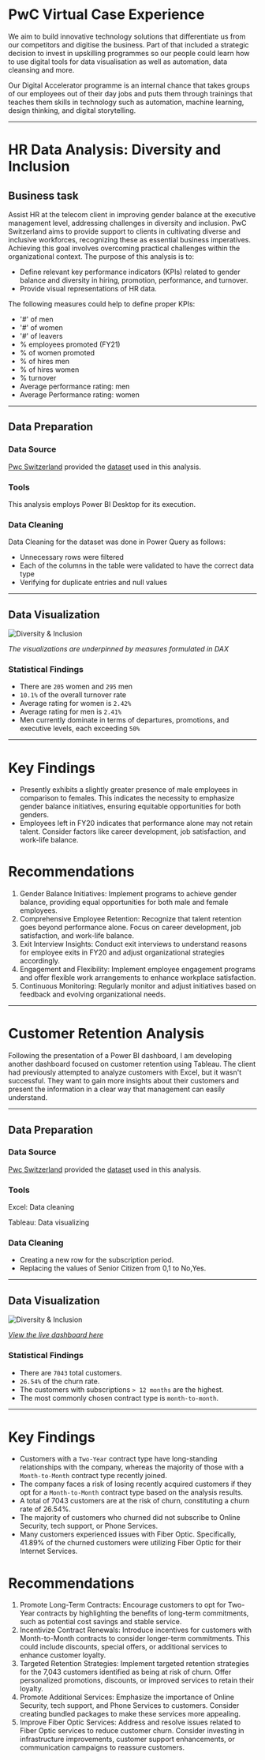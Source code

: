 # PwC Virtual Case Experience
We aim to build innovative technology solutions that differentiate us from our competitors and digitise the business. Part of that included a strategic decision to invest in upskilling programmes so our people could learn how to use digital tools for data visualisation as well as automation, data cleansing and more.

Our Digital Accelerator programme is an internal chance that takes groups of our employees out of their day jobs and puts them through trainings that teaches them skills in technology such as automation, machine learning, design thinking, and digital storytelling.

---
# HR Data Analysis: Diversity and Inclusion

## Business task
Assist HR at the telecom client in improving gender balance at the executive management level, addressing challenges in diversity and inclusion. PwC Switzerland aims to provide support to clients in cultivating diverse and inclusive workforces, recognizing these as essential business imperatives. Achieving this goal involves overcoming practical challenges within the organizational context. The purpose of this analysis is to:
- Define relevant key performance indicators (KPIs) related to gender balance and diversity in hiring, promotion, performance, and turnover.
- Provide visual representations of HR data.

The following measures could help to define proper KPIs:
- '#' of men
- '#' of women
- '#' of leavers
- % employees promoted (FY21)
- % of women promoted
- % of hires men
- % of hires women
- % turnover 
- Average performance rating: men
- Average Performance rating: women

---

## Data Preparation

### Data Source

[Pwc Switzerland](https://www.pwc.ch/en/careers-with-pwc/students/virtual-case-experience.html) provided the [dataset](https://github.com/restianggr/Data-Analytics-Virtual-Case/blob/main/Diversity%20%26%20Inclusion/03%20Diversity-Inclusion-Dataset.xlsx) used in this analysis.


### Tools

This analysis employs Power BI Desktop for its execution.


### Data Cleaning

Data Cleaning for the dataset was done in Power Query as follows:
- Unnecessary rows were filtered
- Each of the columns in the table were validated to have the correct data type
- Verifying for duplicate entries and null values

---


## Data Visualization

![Diversity & Inclusion](Diversity%20%26%20Inclusion/Diversity%20%26%20Inclusion.png)

*The visualizations are underpinned by measures formulated in DAX*

### Statistical Findings

- There are ` 205 ` women and ` 295 ` men
- ` 10.1% ` of the overall turnover rate
- Average rating for women is ` 2.42% ` 
- Average rating for men is ` 2.41% `
- Men currently dominate in terms of departures, promotions, and executive levels, each exceeding ` 50% `

---

# Key Findings

- Presently exhibits a slightly greater presence of male employees in comparison to females. This indicates the necessity to emphasize gender balance initiatives, ensuring equitable opportunities for both genders.
- Employees left in FY20 indicates that performance alone may not retain talent. Consider factors like career development, job satisfaction, and work-life balance.

# Recommendations

1. Gender Balance Initiatives: Implement programs to achieve gender balance, providing equal opportunities for both male and female employees.
2. Comprehensive Employee Retention: Recognize that talent retention goes beyond performance alone. Focus on career development, job satisfaction, and work-life balance.
3. Exit Interview Insights: Conduct exit interviews to understand reasons for employee exits in FY20 and adjust organizational strategies accordingly.
4. Engagement and Flexibility: Implement employee engagement programs and offer flexible work arrangements to enhance workplace satisfaction.
5. Continuous Monitoring: Regularly monitor and adjust initiatives based on feedback and evolving organizational needs.
   
---

# Customer Retention Analysis
Following the presentation of a Power BI dashboard, I am developing another dashboard focused on customer retention using Tableau. The client had previously attempted to analyze customers with Excel, but it wasn't successful. They want to gain more insights about their customers and present the information in a clear way that management can easily understand.

---

## Data Preparation

### Data Source

[Pwc Switzerland](https://www.pwc.ch/en/careers-with-pwc/students/virtual-case-experience.html) provided the [dataset](https://github.com/restianggr/Data-Analytics-Virtual-Case/blob/main/Customer%20Retention/02%20Churn-Dataset%20(1).xlsx) used in this analysis.


### Tools

Excel: Data cleaning

Tableau: Data visualizing

### Data Cleaning

- Creating a new row for the subscription period.
- Replacing the values of Senior Citizen from 0,1 to No,Yes.

---

## Data Visualization

![Diversity & Inclusion](https://github.com/restianggr/Data-Analytics-Virtual-Case/blob/main/Customer%20Retention/Dashboard%201%20(1).png)

*[View the live dashboard here](https://public.tableau.com/views/CustomerRetention_17059060782300/Dashboard1?:language=en-US&:display_count=n&:origin=viz_share_link)*

### Statistical Findings

- There are ` 7043 ` total customers.
- ` 26.54% ` of the churn rate.
- The customers with subscriptions  `> 12 months` are the highest.
- The most commonly chosen contract type is ` month-to-month `.
  
---

# Key Findings

- Customers with a ` Two-Year ` contract type have long-standing relationships with the company, whereas the majority of those with a ` Month-to-Month ` contract type recently joined.
- The company faces a risk of losing recently acquired customers if they opt for a ` Month-to-Month ` contract type based on the analysis results.
- A total of 7043 customers are at the risk of churn, constituting a churn rate of 26.54%.
- The majority of customers who churned did not subscribe to Online Security, tech support, or Phone Services.
- Many customers experienced issues with Fiber Optic. Specifically, 41.89% of the churned customers were utilizing Fiber Optic for their Internet Services.

# Recommendations

1. Promote Long-Term Contracts: Encourage customers to opt for Two-Year contracts by highlighting the benefits of long-term commitments, such as potential cost savings and stable service.
2. Incentivize Contract Renewals: Introduce incentives for customers with Month-to-Month contracts to consider longer-term commitments. This could include discounts, special offers, or additional services to enhance customer loyalty.
3. Targeted Retention Strategies: Implement targeted retention strategies for the 7,043 customers identified as being at risk of churn. Offer personalized promotions, discounts, or improved services to retain their loyalty.
4. Promote Additional Services: Emphasize the importance of Online Security, tech support, and Phone Services to customers. Consider creating bundled packages to make these services more appealing.
5. Improve Fiber Optic Services: Address and resolve issues related to Fiber Optic services to reduce customer churn. Consider investing in infrastructure improvements, customer support enhancements, or communication campaigns to reassure customers.
